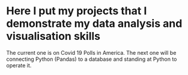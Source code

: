 # Here I put my projects that I demonstrate my data analysis and visualisation skills
The current one is on Covid 19 Polls in America.
The next one will be connecting Python (Pandas) to a database and standing at Python to operate it.
